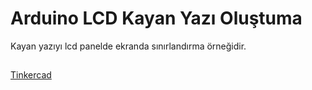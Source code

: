 # Arduino LCD Kayan Yazı Oluştuma 
Kayan yazıyı lcd panelde ekranda sınırlandırma örneğidir.
##

[Tinkercad](https://www.tinkercad.com/things/lf54XzieOiV)
